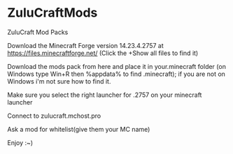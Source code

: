 # ZuluCraftMods
ZuluCraft Mod Packs

Download the Minecraft Forge version 14.23.4.2757 at https://files.minecraftforge.net/ (Click the +Show all files to find it)

Download the mods pack from here and place it in your.minecraft folder (on Windows type Win+R then %appdata% to find .minecraft); if you are not on Windows i'm not sure how to find it.

Make sure you select the right launcher for .2757 on your minecraft launcher

Connect to zulucraft.mchost.pro

Ask a mod for whitelist(give them your MC name)

Enjoy :~)
